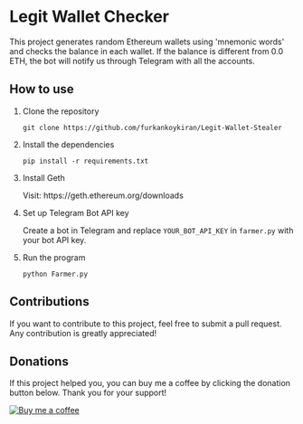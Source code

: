 <h1>Legit Wallet Checker</h1>
<p>This project generates random Ethereum wallets using 'mnemonic words' and checks the balance in each wallet. If the balance is different from 0.0 ETH, the bot will notify us through Telegram with all the accounts.</p>
<h2>How to use</h2>
<ol>
  <li>Clone the repository
  <pre><code>git clone https://github.com/furkankoykiran/Legit-Wallet-Stealer</code></pre></li>
  <li>Install the dependencies
  <pre><code>pip install -r requirements.txt</code></pre></li>
  <li>Install Geth
  <p>Visit: https://geth.ethereum.org/downloads</p>
  <li>Set up Telegram Bot API key
  <p>Create a bot in Telegram and replace <code>YOUR_BOT_API_KEY</code> in <code>farmer.py</code> with your bot API key.</p></li>
  <li>Run the program
  <pre><code>python Farmer.py</code></pre></li>
</ol>
<h2>Contributions</h2>
<p>If you want to contribute to this project, feel free to submit a pull request. Any contribution is greatly appreciated!</p>
<h2>Donations</h2>
<p>If this project helped you, you can buy me a coffee by clicking the donation button below. Thank you for your support!</p>
<a href="https://www.buymeacoffee.com/furkankoykiran"><img src="https://bmc-cdn.nyc3.digitaloceanspaces.com/BMC-button-images/custom_images/orange_img.png" alt="Buy me a coffee"></a>
